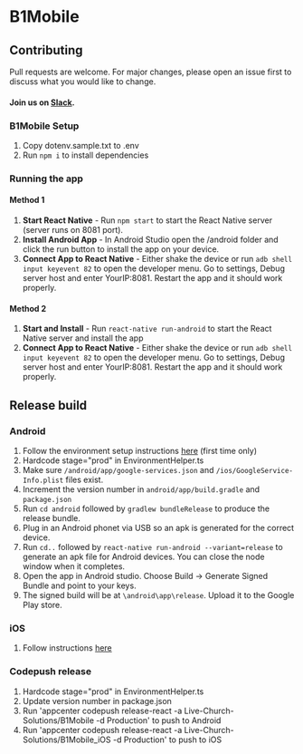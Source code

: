 # B1Mobile

## Contributing
Pull requests are welcome. For major changes, please open an issue first to discuss what you would like to change.
#### Join us on [Slack](https://join.slack.com/t/livechurchsolutions/shared_invite/zt-i88etpo5-ZZhYsQwQLVclW12DKtVflg).

### B1Mobile Setup
1. Copy dotenv.sample.txt to .env
2. Run `npm i` to install dependencies

### Running the app
#### Method 1
1. **Start React Native** - Run `npm start` to start the React Native server (server runs on 8081 port).
2. **Install Android App** - In Android Studio open the /android folder and click the run button to install the app on your device.
3. **Connect App to React Native** - Either shake the device or run `adb shell input keyevent 82` to open the developer menu. Go to settings, Debug server host and enter YourIP:8081.  Restart the app and it should work properly.

#### Method 2
1. **Start and Install** - Run `react-native run-android` to start the React Native server and install the app
2. **Connect App to React Native** - Either shake the device or run `adb shell input keyevent 82` to open the developer menu. Go to settings, Debug server host and enter YourIP:8081.  Restart the app and it should work properly.


## Release build
### Android
1. Follow the environment setup instructions [here](https://reactnative.dev/docs/environment-setup) (first time only)
2. Hardcode stage="prod" in EnvironmentHelper.ts
3. Make sure `/android/app/google-services.json` and `/ios/GoogleService-Info.plist` files exist.
4. Increment the version number in `android/app/build.gradle` and `package.json`
6. Run `cd android` followed by `gradlew bundleRelease` to produce the release bundle.
7. Plug in an Android phonet via USB so an apk is generated for the correct device.
8. Run `cd..` followed by `react-native run-android --variant=release` to generate an apk file for Android devices.  You can close the node window when it completes.
9. Open the app in Android studio.  Choose Build -> Generate Signed Bundle and point to your keys.
10. The signed build will be at `\android\app\release`.  Upload it to the Google Play store.

### iOS
1. Follow instructions [here](https://help.dropsource.com/docs/documentation/after-dropsource/publishing-your-app/submitting-an-ios-app-to-the-app-store/#:~:text=Archive%20your%20App,Click%20Validate%20App)

### Codepush release
1. Hardcode stage="prod" in EnvironmentHelper.ts
2. Update version number in package.json
3. Run 'appcenter codepush release-react -a Live-Church-Solutions/B1Mobile -d Production' to push to Android
4. Run 'appcenter codepush release-react -a Live-Church-Solutions/B1Mobile_iOS -d Production' to push to iOS
